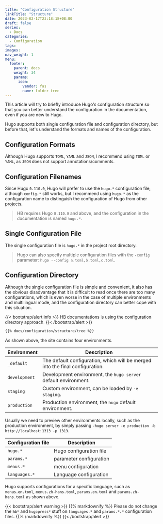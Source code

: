 ```yaml
---
title: "Configuration Structure"
linkTitle: "Structure"
date: 2023-02-17T23:18:18+08:00
draft: false
series:
  - Docs
categories:
  - Configuration
tags:
images:
nav_weight: 1
menu:
  footer:
    parent: docs
    weight: 34
    params:
      icon:
        vendor: fas
        name: folder-tree
---
```


This article will try to briefly introduce Hugo's configuration structure so that you can better understand the configuration in the documentation, even if you are new to Hugo.

Hugo supports both single configuration file and configuration directory, but before that, let's understand the formats and names of the configuration.

<!--more-->

## Configuration Formats

Although Hugo supports `TOML`, `YAML` and `JSON`, I recommend using `TOML` or `YAML`, as `JSON` does not support annotations/comments.

## Configuration Filenames

Since Hugo `0.110.0`, Hugo will prefer to use the `hugo.*` configuration file, although `config.*` still works, but I recommend using `hugo.*` as the configuration name to distinguish the configuration of Hugo from other projects.

> HB requires Hugo `0.110.0` and above, and the configuration in the documentation is named `hugo.*`.

## Single Configuration File

The single configuration file is `hugo.*` in the project root directory.

> Hugo can also specify multiple configuration files with the `-config` parameter: `hugo --config a.toml,b.toml,c.toml`.

## Configuration Directory

Although the single configuration file is simple and convenient, it also has the obvious disadvantage that it is difficult to read once there are too many configurations, which is even worse in the case of multiple environments and multilingual mode, and the configuration directory can better cope with this situation.

{{< bootstrap/alert info >}}
HB documentations is using the configuration directory approach.
{{< /bootstrap/alert >}}

```sh
{{% docs/configuration/structure/tree %}}
```

As shown above, the site contains four environments.

| Environment   | Description                                                                   |
| ------------- | ----------------------------------------------------------------------------- |
| `_default`    | The default configuration, which will be merged into the final configuration. |
| `development` | Development environment, the `hugo server` default environment.               |
| `staging`     | Custom environment, can be loaded by `-e staging`.                            |
| `production`  | Production environment, the `hugo` default environment.                       |

Usually we need to preview other environments locally, such as the production environment, by simply passing `-hugo server -e production -b http://localhost:1313 -p 1313`.

| Configuration file | Description             |
| ------------------ | ----------------------- |
| `hugo.*`           | Hugo configuration file |
| `params.*`         | parameter configuration |
| `menus.*`          | menu configuration      |
| `languages.*`      | Language configuration  |

Hugo supports configurations for a specific language, such as `menus.en.toml`, `menus.zh-hans.toml`, `params.en.toml` and `params.zh-hans.toml` as shown above.

{{< bootstrap/alert warning >}}
{{% markdownify %}}
Please do not change the `hb*` and `hugopress*` stuff on `languages.*` and `params.*.*` configuration files.
{{% /markdownify %}}
{{< /bootstrap/alert >}}
